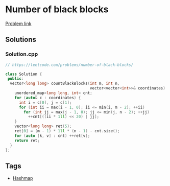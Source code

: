 # Number of black blocks

[Problem link](https://leetcode.com/problems/number-of-black-blocks/)

## Solutions


### Solution.cpp
```cpp
// https://leetcode.com/problems/number-of-black-blocks/

class Solution {
 public:
  vector<long long> countBlackBlocks(int m, int n,
                                     vector<vector<int>>& coordinates) {
    unordered_map<long long, int> cnt;
    for (auto& c : coordinates) {
      int i = c[0], j = c[1];
      for (int ii = max(i - 1, 0); ii <= min(i, m - 2); ++ii)
        for (int jj = max(j - 1, 0); jj <= min(j, n - 2); ++jj)
          ++cnt[((ii * 1ll) << 20) | jj];
    }
    vector<long long> ret(5);
    ret[0] = (m - 1) * 1ll * (n - 1) - cnt.size();
    for (auto [k, v] : cnt) ++ret[v];
    return ret;
  }
};
```
## Tags

* [Hashmap](/Collections/hashmap.md#hashmap)
